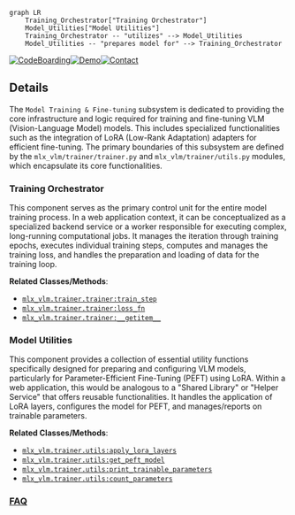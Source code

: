 ```mermaid
graph LR
    Training_Orchestrator["Training Orchestrator"]
    Model_Utilities["Model Utilities"]
    Training_Orchestrator -- "utilizes" --> Model_Utilities
    Model_Utilities -- "prepares model for" --> Training_Orchestrator
```

[![CodeBoarding](https://img.shields.io/badge/Generated%20by-CodeBoarding-9cf?style=flat-square)](https://github.com/CodeBoarding/GeneratedOnBoardings)[![Demo](https://img.shields.io/badge/Try%20our-Demo-blue?style=flat-square)](https://www.codeboarding.org/demo)[![Contact](https://img.shields.io/badge/Contact%20us%20-%20contact@codeboarding.org-lightgrey?style=flat-square)](mailto:contact@codeboarding.org)

## Details

The `Model Training & Fine-tuning` subsystem is dedicated to providing the core infrastructure and logic required for training and fine-tuning VLM (Vision-Language Model) models. This includes specialized functionalities such as the integration of LoRA (Low-Rank Adaptation) adapters for efficient fine-tuning. The primary boundaries of this subsystem are defined by the `mlx_vlm/trainer/trainer.py` and `mlx_vlm/trainer/utils.py` modules, which encapsulate its core functionalities.

### Training Orchestrator
This component serves as the primary control unit for the entire model training process. In a web application context, it can be conceptualized as a specialized backend service or a worker responsible for executing complex, long-running computational jobs. It manages the iteration through training epochs, executes individual training steps, computes and manages the training loss, and handles the preparation and loading of data for the training loop.


**Related Classes/Methods**:

- <a href="https://github.com/Blaizzy/mlx-vlm/blob/main/mlx_vlm/trainer/trainer.py" target="_blank" rel="noopener noreferrer">`mlx_vlm.trainer.trainer:train_step`</a>
- <a href="https://github.com/Blaizzy/mlx-vlm/blob/main/mlx_vlm/trainer/trainer.py" target="_blank" rel="noopener noreferrer">`mlx_vlm.trainer.trainer:loss_fn`</a>
- <a href="https://github.com/Blaizzy/mlx-vlm/blob/main/mlx_vlm/trainer/trainer.py" target="_blank" rel="noopener noreferrer">`mlx_vlm.trainer.trainer:__getitem__`</a>


### Model Utilities
This component provides a collection of essential utility functions specifically designed for preparing and configuring VLM models, particularly for Parameter-Efficient Fine-Tuning (PEFT) using LoRA. Within a web application, this would be analogous to a "Shared Library" or "Helper Service" that offers reusable functionalities. It handles the application of LoRA layers, configures the model for PEFT, and manages/reports on trainable parameters.


**Related Classes/Methods**:

- <a href="https://github.com/Blaizzy/mlx-vlm/blob/main/mlx_vlm/trainer/utils.py" target="_blank" rel="noopener noreferrer">`mlx_vlm.trainer.utils:apply_lora_layers`</a>
- <a href="https://github.com/Blaizzy/mlx-vlm/blob/main/mlx_vlm/trainer/utils.py" target="_blank" rel="noopener noreferrer">`mlx_vlm.trainer.utils:get_peft_model`</a>
- <a href="https://github.com/Blaizzy/mlx-vlm/blob/main/mlx_vlm/trainer/utils.py" target="_blank" rel="noopener noreferrer">`mlx_vlm.trainer.utils:print_trainable_parameters`</a>
- <a href="https://github.com/Blaizzy/mlx-vlm/blob/main/mlx_vlm/trainer/utils.py" target="_blank" rel="noopener noreferrer">`mlx_vlm.trainer.utils:count_parameters`</a>




### [FAQ](https://github.com/CodeBoarding/GeneratedOnBoardings/tree/main?tab=readme-ov-file#faq)